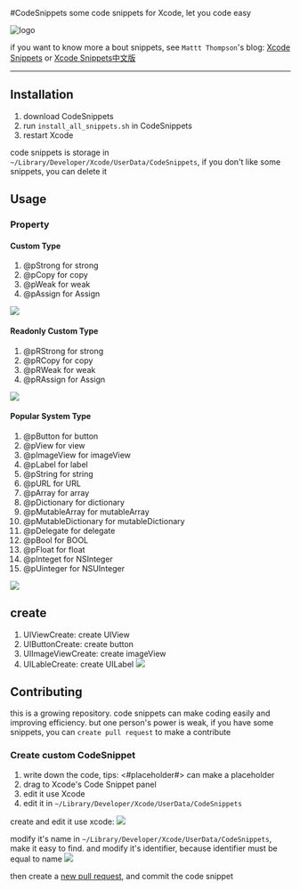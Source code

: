 #CodeSnippets
some code snippets for Xcode, let you code easy

![logo](https://raw.github.com/lianchengjiang/CodeSnippets/master/images/logo.gif)

if you want to know more a bout snippets, see `Mattt Thompson`'s blog: [Xcode Snippets](http://nshipster.com/xcode-snippets/) or [Xcode Snippets中文版](http://nshipster.cn/xcode-snippets/)

---
## Installation

1. download CodeSnippets
2. run `install_all_snippets.sh` in CodeSnippets
3. restart Xcode

code snippets is storage in `~/Library/Developer/Xcode/UserData/CodeSnippets`, if you don't like some snippets, you can delete it

## Usage
### Property
#### Custom Type

1. @pStrong for strong 
2. @pCopy for copy
2. @pWeak for weak
3. @pAssign for Assign

![](https://raw.github.com/lianchengjiang/CodeSnippets/master/images/custom_type.gif)

#### Readonly Custom Type

1. @pRStrong for strong 
2. @pRCopy for copy
2. @pRWeak for weak
3. @pRAssign for Assign

![](https://raw.github.com/lianchengjiang/CodeSnippets/master/images/readonly_custom.gif)

#### Popular System Type
1. @pButton for button
2. @pView for view
3. @pImageView for imageView
4. @pLabel for label
4. @pString for string
5. @pURL for URL
6. @pArray for array
7. @pDictionary for dictionary
8. @pMutableArray for mutableArray
9. @pMutableDictionary for mutableDictionary
8. @pDelegate for delegate
9. @pBool for BOOL
10. @pFloat for float
11. @pInteget for NSInteger
12. @pUinteger for NSUInteger

![](https://raw.github.com/lianchengjiang/CodeSnippets/master/images/popular_system_type.gif)

## create
1. UIViewCreate: create UIView
2. UIButtonCreate: create button
3. UIImageViewCreate: create imageView
4. UILableCreate: create UILabel
![](https://raw.github.com/lianchengjiang/CodeSnippets/master/images/create.gif)

## Contributing
this is a growing repository. code snippets can make coding easily and improving efficiency. but one person's power is weak, if you have some snippets, you can  `create pull request` to make a contribute

### Create custom CodeSnippet
1. write down the code, tips: <#placeholder#> can make a placeholder
2. drag to Xcode's Code Snippet panel
3. edit it use Xcode
4. edit it in `~/Library/Developer/Xcode/UserData/CodeSnippets`

create and edit it use xcode:
![](https://raw.github.com/lianchengjiang/CodeSnippets/master/images/contribute1.gif)

modify it's name in `~/Library/Developer/Xcode/UserData/CodeSnippets`, make it easy to find. and modify it's identifier, because identifier must be equal to name
![](https://raw.github.com/lianchengjiang/CodeSnippets/master/images/contribute2.gif)

then create a [new pull request](https://github.com/lianchengjiang/CodeSnippets/compare?expand=1), and commit the code snippet
